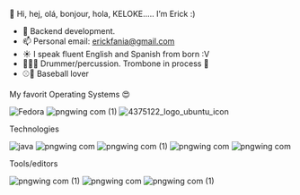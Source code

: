 👋 Hi, hej, olá, bonjour, hola, KELOKE..... I’m Erick :)
- 🌱 Backend development.
- 📫 Personal email: erickfania@gmail.com
- ☀️ I speak fluent English and Spanish from born :V
- 🥁🎵💤 Drummer/percussion. Trombone in process 🎺
- ⚾🐯 Baseball lover

  


My favorit Operating Systems 😍

![Fedora](https://github.com/user-attachments/assets/4bba2641-50b3-4b54-afcc-47f4f115aceb) 
![pngwing com (1)](https://github.com/user-attachments/assets/96363cf4-ff11-4e0f-90a5-936204b91dac)
![4375122_logo_ubuntu_icon](https://github.com/user-attachments/assets/76b95ae6-0992-45cb-bff1-dd88eda49130)


Technologies

![java](https://github.com/user-attachments/assets/2385dd91-416c-43d2-8e81-9923b0b036fe)
![pngwing com](https://github.com/user-attachments/assets/6accdc06-1bf7-4a17-ae69-9b015608ea8b)
![pngwing com (1)](https://github.com/user-attachments/assets/22146795-0d7f-41e4-9023-456f6074ce0c)
![pngwing com](https://github.com/user-attachments/assets/d49cbc87-f79c-4cb9-8aaa-5f29fe251099)
![pngwing com](https://github.com/user-attachments/assets/d44ffd22-684a-4788-a809-e9f7669360bf)


Tools/editors

![pngwing com (1)](https://github.com/user-attachments/assets/d15bdaa7-4b2b-4d13-8a99-6672d351f8d2)
![pngwing com](https://github.com/user-attachments/assets/ec60f80d-8da9-4bcd-9da5-e283f8b68599)
![pngwing com (1)](https://github.com/user-attachments/assets/47626f80-d20f-4d39-ad49-5a9932f3fb20)
